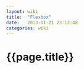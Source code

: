 ```yaml
---
layout: wiki
title:  "Flexbox"
date:   2013-11-21 23:12:48
categories: wiki
---
```


# {{page.title}}